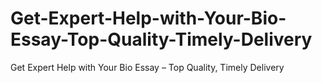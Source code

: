 # Get-Expert-Help-with-Your-Bio-Essay-Top-Quality-Timely-Delivery
Get Expert Help with Your Bio Essay – Top Quality, Timely Delivery
